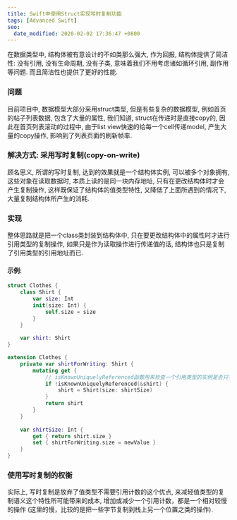 ```yaml
---
title: Swift中使用Struct实现写时复制功能
tags: [Advanced Swift]
seo:
  date_modified: 2020-02-02 17:36:47 +0800
---
```


在数据类型中, 结构体被有意设计的不如类那么强大, 作为回报, 结构体提供了简洁性: 没有引用, 没有生命周期, 没有子类, 意味着我们不用考虑诸如循环引用, 副作用等问题. 而且简洁性也提供了更好的性能.

### 问题  
目前项目中, 数据模型大部分采用struct类型, 但是有些复杂的数据模型, 例如首页的帖子列表数据, 包含了大量的属性, 我们知道, struct在传递时是直接copy的, 因此在首页列表滚动的过程中, 由于list view快速的给每一个cell传递model, 产生大量的copy操作, 影响到了列表页面的刷新帧率.

### 解决方式: 采用写时复制(copy-on-write)  
顾名思义, 所谓的写时复制, 达到的效果就是一个结构体实例, 可以被多个对象拥有, 这些对象在读取数据时, 本质上读的是同一块内存地址, 只有在更改结构体时才会产生复制操作, 这样既保证了结构体的值类型特性, 又降低了上面所遇到的情况下, 大量复制结构体所产生的消耗.

### 实现  
整体思路就是把一个class类封装到结构体中, 只在要更改结构体中的属性时才进行引用类型的复制操作, 如果只是作为读取操作进行传递值的话, 结构体也只是复制了引用类型的引用地址而已.

#### 示例:

```swift
struct Clothes {
    class Shirt {
        var size: Int
        init(size: Int) {
            self.size = size
        }
    }
    
    var shirt: Shirt
}

extension Clothes {
    private var shirtForWriting: Shirt {
        mutating get {
            // isKnownUniquelyReferenced函数用来检查一个引用类型的实例是否只有一个所有者
            if !isKnownUniquelyReferenced(&shirt) {
                shirt = Shirt(size: shirtSize)
            }
            return shirt
        }
    }
    
    var shirtSize: Int {
        get { return shirt.size }
        set { shirtForWriting.size = newValue }
    }
}
```

### 使用写时复制的权衡  
实际上, 写时复制是放弃了值类型不需要引用计数的这个优点, 来减轻值类型的复制语义这个特性所可能带来的成本, 增加或减少一个引用计数，都是一个相对较慢的操作 (这里的慢，比较的是把一些字节复制到栈上另一个位置之类的操作).
